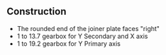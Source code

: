 Construction
-----------
- The rounded end of the joiner plate faces "right"
- 1 to 13.7 gearbox for Y Secondary and X axis
- 1 to 19.2 gearbox for Y Primary axis
